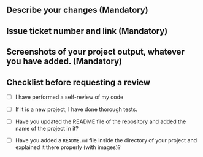   ## Describe your changes (Mandatory) 
  
  ## Issue ticket number and link (Mandatory)
  
  ## Screenshots of your project output, whatever you have added. (Mandatory)
  
  ## Checklist before requesting a review
  - [ ] I have performed a self-review of my code
  - [ ] If it is a new project, I have done thorough tests.
  - [ ] Have you updated the README file of the repository and added the name of the project in it?
  - [ ] Have you added a `README.md` file inside the directory of your project and explained it there properly (with images)?
  
  
